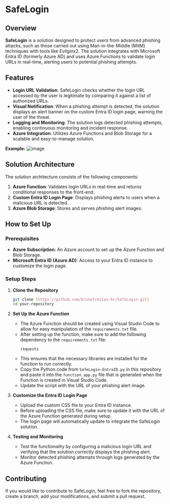 # SafeLogin

## Overview

**SafeLogin** is a solution designed to protect users from advanced phishing attacks, such as those carried out using Man-in-the-Middle (MitM) techniques with tools like Evilginx2. The solution integrates with Microsoft Entra ID (formerly Azure AD) and uses Azure Functions to validate login URLs in real-time, alerting users to potential phishing attempts.

## Features

- **Login URL Validation**: SafeLogin checks whether the login URL accessed by the user is legitimate by comparing it against a list of authorized URLs.
- **Visual Notification**: When a phishing attempt is detected, the solution displays an alert banner on the custom Entra ID login page, warning the user of the threat.
- **Logging and Monitoring**: The solution logs detected phishing attempts, enabling continuous monitoring and incident response.
- **Azure Integration**: Utilizes Azure Functions and Blob Storage for a scalable and easy-to-manage solution.

**Example:**
![image](https://github.com/user-attachments/assets/6e99b52d-563a-4d85-addd-57ddf8bae8e0)


## Solution Architecture

The solution architecture consists of the following components:

1. **Azure Function**: Validates login URLs in real-time and returns conditional responses to the front-end.
2. **Custom Entra ID Login Page**: Displays phishing alerts to users when a malicious URL is detected.
3. **Azure Blob Storage**: Stores and serves phishing alert images.

## How to Set Up

### Prerequisites

- **Azure Subscription**: An Azure account to set up the Azure Function and Blob Storage.
- **Microsoft Entra ID (Azure AD)**: Access to your Entra ID instance to customize the login page.

### Setup Steps

1. **Clone the Repository**
   ```bash
   git clone [https://github.com/brunofreitas-br/SafeLogin.git]
   cd your-repository
   ```

2. **Set Up the Azure Function**

   - The Azure Function should be created using Visual Studio Code to allow for easy manipulation of the `requirements.txt` file.
   - After setting up the function, make sure to add the following dependency to the `requirements.txt` file:
     ```plaintext
     requests
     ```
   - This ensures that the necessary libraries are installed for the function to run correctly.
   - Copy the Python code from `SafeLogin-EntraID.py` in this repository and paste it into the `function_app.py` file that is generated when the Function is created in Visual Studio Code.
   - Update the script with the URL of your phishing alert image.

3. **Customize the Entra ID Login Page**
   - Upload the custom CSS file to your Entra ID instance.
   - Before uploading the CSS file, make sure to update it with the URL of the Azure Function generated during setup.
   - The login page will automatically update to integrate the SafeLogin solution.

4. **Testing and Monitoring**
   - Test the functionality by configuring a malicious login URL and verifying that the solution correctly displays the phishing alert.
   - Monitor detected phishing attempts through logs generated by the Azure Function.

## Contributing

If you would like to contribute to SafeLogin, feel free to fork the repository, create a branch, add your modifications, and submit a pull request.
